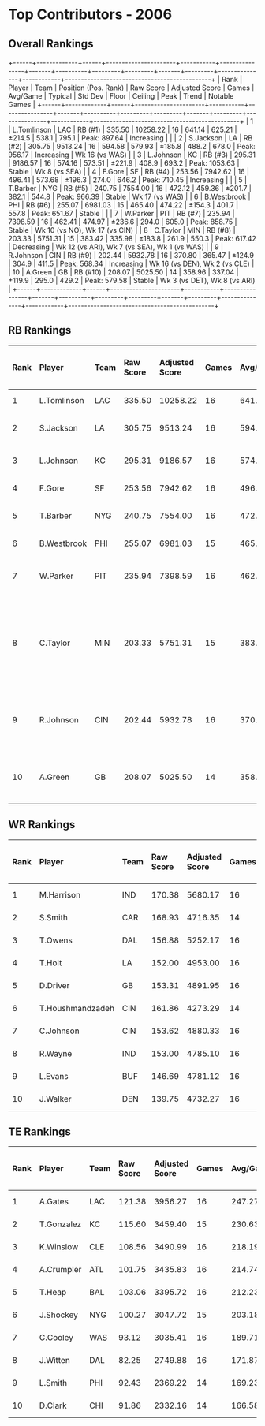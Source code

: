 # Top Contributors - 2006

## Overall Rankings

+------+-------------+------+----------------------+-----------+----------------+-------+----------+---------+---------+-------+---------+---------------+------------+----------------------------------------------+
| Rank | Player      | Team | Position (Pos. Rank) | Raw Score | Adjusted Score | Games | Avg/Game | Typical | Std Dev | Floor | Ceiling | Peak          | Trend      | Notable Games                                |
+------+-------------+------+----------------------+-----------+----------------+-------+----------+---------+---------+-------+---------+---------------+------------+----------------------------------------------+
| 1    | L.Tomlinson | LAC  | RB (#1)              | 335.50    | 10258.22       | 16    | 641.14   | 625.21  | ±214.5  | 538.1 | 795.1   | Peak: 897.64  | Increasing |                                              |
| 2    | S.Jackson   | LA   | RB (#2)              | 305.75    | 9513.24        | 16    | 594.58   | 579.93  | ±185.8  | 488.2 | 678.0   | Peak: 956.17  | Increasing | Wk 16 (vs WAS)                               |
| 3    | L.Johnson   | KC   | RB (#3)              | 295.31    | 9186.57        | 16    | 574.16   | 573.51  | ±221.9  | 408.9 | 693.2   | Peak: 1053.63 | Stable     | Wk 8 (vs SEA)                                |
| 4    | F.Gore      | SF   | RB (#4)              | 253.56    | 7942.62        | 16    | 496.41   | 573.68  | ±196.3  | 274.0 | 646.2   | Peak: 710.45  | Increasing |                                              |
| 5    | T.Barber    | NYG  | RB (#5)              | 240.75    | 7554.00        | 16    | 472.12   | 459.36  | ±201.7  | 382.1 | 544.8   | Peak: 966.39  | Stable     | Wk 17 (vs WAS)                               |
| 6    | B.Westbrook | PHI  | RB (#6)              | 255.07    | 6981.03        | 15    | 465.40   | 474.22  | ±154.3  | 401.7 | 557.8   | Peak: 651.67  | Stable     |                                              |
| 7    | W.Parker    | PIT  | RB (#7)              | 235.94    | 7398.59        | 16    | 462.41   | 474.97  | ±236.6  | 294.0 | 605.0   | Peak: 858.75  | Stable     | Wk 10 (vs NO), Wk 17 (vs CIN)                |
| 8    | C.Taylor    | MIN  | RB (#8)              | 203.33    | 5751.31        | 15    | 383.42   | 335.98  | ±183.8  | 261.9 | 550.3   | Peak: 617.42  | Decreasing | Wk 12 (vs ARI), Wk 7 (vs SEA), Wk 1 (vs WAS) |
| 9    | R.Johnson   | CIN  | RB (#9)              | 202.44    | 5932.78        | 16    | 370.80   | 365.47  | ±124.9  | 304.9 | 411.5   | Peak: 568.34  | Increasing | Wk 16 (vs DEN), Wk 2 (vs CLE)                |
| 10   | A.Green     | GB   | RB (#10)             | 208.07    | 5025.50        | 14    | 358.96   | 337.04  | ±119.9  | 295.0 | 429.2   | Peak: 579.58  | Stable     | Wk 3 (vs DET), Wk 8 (vs ARI)                 |
+------+-------------+------+----------------------+-----------+----------------+-------+----------+---------+---------+-------+---------+---------------+------------+----------------------------------------------+

## RB Rankings

| Rank | Player      | Team | Raw Score | Adjusted Score | Games | Avg/Game | Typical | Std Dev | Floor | Ceiling | Peak          | Trend      | Notable Games (>150% Typical)                |
| :----| :-----------| :----| :---------| :--------------| :-----| :--------| :-------| :-------| :-----| :-------| :-------------| :----------| :--------------------------------------------|
| 1    | L.Tomlinson | LAC  | 335.50    | 10258.22       | 16    | 641.14   | 625.21  | ±214.5  | 538.1 | 795.1   | Peak: 897.64  | Increasing |                                              |
| 2    | S.Jackson   | LA   | 305.75    | 9513.24        | 16    | 594.58   | 579.93  | ±185.8  | 488.2 | 678.0   | Peak: 956.17  | Increasing | Wk 16 (vs WAS)                               |
| 3    | L.Johnson   | KC   | 295.31    | 9186.57        | 16    | 574.16   | 573.51  | ±221.9  | 408.9 | 693.2   | Peak: 1053.63 | Stable     | Wk 8 (vs SEA)                                |
| 4    | F.Gore      | SF   | 253.56    | 7942.62        | 16    | 496.41   | 573.68  | ±196.3  | 274.0 | 646.2   | Peak: 710.45  | Increasing |                                              |
| 5    | T.Barber    | NYG  | 240.75    | 7554.00        | 16    | 472.12   | 459.36  | ±201.7  | 382.1 | 544.8   | Peak: 966.39  | Stable     | Wk 17 (vs WAS)                               |
| 6    | B.Westbrook | PHI  | 255.07    | 6981.03        | 15    | 465.40   | 474.22  | ±154.3  | 401.7 | 557.8   | Peak: 651.67  | Stable     |                                              |
| 7    | W.Parker    | PIT  | 235.94    | 7398.59        | 16    | 462.41   | 474.97  | ±236.6  | 294.0 | 605.0   | Peak: 858.75  | Stable     | Wk 10 (vs NO), Wk 17 (vs CIN)                |
| 8    | C.Taylor    | MIN  | 203.33    | 5751.31        | 15    | 383.42   | 335.98  | ±183.8  | 261.9 | 550.3   | Peak: 617.42  | Decreasing | Wk 12 (vs ARI), Wk 7 (vs SEA), Wk 1 (vs WAS) |
| 9    | R.Johnson   | CIN  | 202.44    | 5932.78        | 16    | 370.80   | 365.47  | ±124.9  | 304.9 | 411.5   | Peak: 568.34  | Increasing | Wk 16 (vs DEN), Wk 2 (vs CLE)                |
| 10   | A.Green     | GB   | 208.07    | 5025.50        | 14    | 358.96   | 337.04  | ±119.9  | 295.0 | 429.2   | Peak: 579.58  | Stable     | Wk 3 (vs DET), Wk 8 (vs ARI)                 |

## WR Rankings

| Rank | Player           | Team | Raw Score | Adjusted Score | Games | Avg/Game | Typical | Std Dev | Floor | Ceiling | Peak         | Trend      | Notable Games (>150% Typical) |
| :----| :----------------| :----| :---------| :--------------| :-----| :--------| :-------| :-------| :-----| :-------| :------------| :----------| :-----------------------------|
| 1    | M.Harrison       | IND  | 170.38    | 5680.17        | 16    | 355.01   | 309.78  | ±194.4  | 253.3 | 514.2   | Peak: 690.16 | Stable     |                               |
| 2    | S.Smith          | CAR  | 168.93    | 4716.35        | 14    | 336.88   | 317.57  | ±172.8  | 241.1 | 432.4   | Peak: 634.74 | Decreasing |                               |
| 3    | T.Owens          | DAL  | 156.88    | 5252.17        | 16    | 328.26   | 353.99  | ±126.7  | 238.4 | 405.9   | Peak: 496.96 | Stable     |                               |
| 4    | T.Holt           | LA   | 152.00    | 4953.00        | 16    | 309.56   | 264.45  | ±168.0  | 181.7 | 420.1   | Peak: 745.75 | Stable     |                               |
| 5    | D.Driver         | GB   | 153.31    | 4891.95        | 16    | 305.75   | 262.02  | ±175.4  | 167.6 | 407.3   | Peak: 645.19 | Increasing |                               |
| 6    | T.Houshmandzadeh | CIN  | 161.86    | 4273.29        | 14    | 305.23   | 290.14  | ±137.5  | 224.0 | 442.9   | Peak: 547.28 | Increasing |                               |
| 7    | C.Johnson        | CIN  | 153.62    | 4880.33        | 16    | 305.02   | 256.38  | ±236.8  | 193.0 | 318.3   | Peak: 868.06 | Increasing |                               |
| 8    | R.Wayne          | IND  | 153.00    | 4785.10        | 16    | 299.07   | 257.06  | ±153.5  | 232.2 | 300.8   | Peak: 762.92 | Stable     |                               |
| 9    | L.Evans          | BUF  | 146.69    | 4781.12        | 16    | 298.82   | 273.17  | ±214.9  | 214.1 | 355.5   | Peak: 919.80 | Stable     |                               |
| 10   | J.Walker         | DEN  | 139.75    | 4732.27        | 16    | 295.77   | 274.26  | ±198.8  | 209.5 | 318.7   | Peak: 874.77 | Decreasing |                               |

## TE Rankings

| Rank | Player     | Team | Raw Score | Adjusted Score | Games | Avg/Game | Typical | Std Dev | Floor | Ceiling | Peak         | Trend      | Notable Games (>150% Typical) |
| :----| :----------| :----| :---------| :--------------| :-----| :--------| :-------| :-------| :-----| :-------| :------------| :----------| :-----------------------------|
| 1    | A.Gates    | LAC  | 121.38    | 3956.27        | 16    | 247.27   | 216.49  | ±128.4  | 167.9 | 314.2   | Peak: 497.86 | Increasing |                               |
| 2    | T.Gonzalez | KC   | 115.60    | 3459.40        | 15    | 230.63   | 179.13  | ±160.1  | 105.9 | 375.7   | Peak: 557.49 | Increasing |                               |
| 3    | K.Winslow  | CLE  | 108.56    | 3490.99        | 16    | 218.19   | 209.17  | ±112.9  | 130.7 | 313.7   | Peak: 381.57 | Decreasing |                               |
| 4    | A.Crumpler | ATL  | 101.75    | 3435.83        | 16    | 214.74   | 186.36  | ±161.3  | 117.2 | 244.4   | Peak: 685.62 | Decreasing |                               |
| 5    | T.Heap     | BAL  | 103.06    | 3395.72        | 16    | 212.23   | 218.55  | ±67.3   | 156.2 | 259.5   | Peak: 303.86 | Decreasing |                               |
| 6    | J.Shockey  | NYG  | 100.27    | 3047.72        | 15    | 203.18   | 177.22  | ±139.2  | 72.9  | 308.3   | Peak: 419.25 | Increasing |                               |
| 7    | C.Cooley   | WAS  | 93.12     | 3035.41        | 16    | 189.71   | 178.67  | ±112.2  | 99.3  | 238.1   | Peak: 372.34 | Increasing |                               |
| 8    | J.Witten   | DAL  | 82.25     | 2749.88        | 16    | 171.87   | 182.10  | ±75.3   | 119.2 | 200.7   | Peak: 372.49 | Stable     |                               |
| 9    | L.Smith    | PHI  | 92.43     | 2369.22        | 14    | 169.23   | 165.77  | ±88.6   | 131.1 | 188.0   | Peak: 372.94 | Stable     |                               |
| 10   | D.Clark    | CHI  | 91.86     | 2332.16        | 14    | 166.58   | 117.76  | ±146.9  | 69.7  | 207.0   | Peak: 538.68 | Decreasing |                               |

